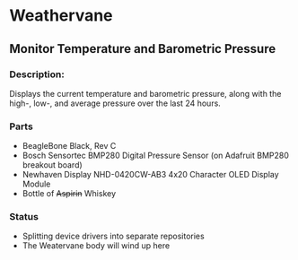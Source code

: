 # Weathervane
## Monitor Temperature and Barometric Pressure

### Description:
Displays the current temperature and barometric pressure, along with the high-, low-, and average pressure over the last 24 hours.

### Parts
* BeagleBone Black, Rev C
* Bosch Sensortec BMP280 Digital Pressure Sensor (on Adafruit BMP280 breakout board)
* Newhaven Display NHD-0420CW-AB3 4x20 Character OLED Display Module
* Bottle of ~~Aspirin~~ Whiskey

### Status
* Splitting device drivers into separate repositories
* The Weatervane body will wind up here
